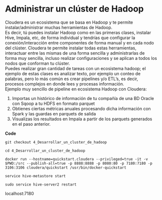 # Administrar un clúster de Hadoop

Cloudera es un ecosistema que se basa en Hadoop y te permite instalar/administrar muchas herramientas de Hadoop.  
Es decir, tú puedes instalar Hadoop como en las primeras clases, instalar Hive, Impala, etc, de forma individual y tendrías que configurar la conexión/interacción entre componentes de forma manual y en cada nodo del clúster. Cloudera te permite instalar todas estas herramientas, interactuar entre las mismas de una forma sencilla y administrarlas de forma muy sencilla, incluso realizar configuraciones y se aplican a todos los nodos que conforman tu clúster.  
Puedes realizar gran cantidad de tareas con un ecosistema hadoop; el ejemplo de estas clases es analizar texto, por ejemplo un conteo de palabras, pero lo más común es crear pipelines y/o ETL’s, es decir, procesos complejos en donde lees y procesas información.  
Ejemplo muy sencillo de pipeline en ecosistema Hadoop con Cloudera:

1.  Importas un histórico de información de tu compañía de una BD Oracle con Sqoop a tu HDFS en formato parquet
2.  Obtienes ciertas métricas anuales procesando dicha información con Spark y las guardas en parquets de salida
3.  Visualizas los resultados en Impala a partir de los parquets generados en el paso anterior.

**Code**

```
git checkout 4_Desarrollar_un_cluster_de_hadoop

cd 4_Desarrollar_un_cluster_de_hadoop

docker run --hostname=quickstart.cloudera --privileged=true -it -v $PWD:/src --publish-all=true -p 8888:8888 -p 8080:80 -p 7180:7180 -p 3106:3106 cloudera/quickstart /usr/bin/docker-quickstart

service hive-metastore start

sudo service hive-server2 restart
```

localhost:7180